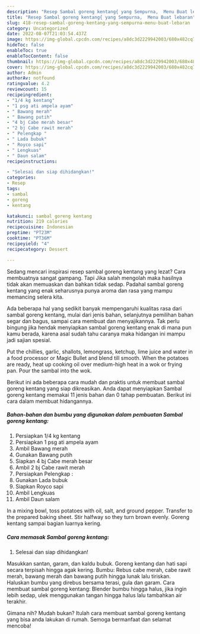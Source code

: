 ```yaml
---
description: "Resep Sambal goreng kentang{ yang Sempurna,  Menu Buat lebaran"
title: "Resep Sambal goreng kentang{ yang Sempurna,  Menu Buat lebaran"
slug: 418-resep-sambal-goreng-kentang-yang-sempurna-menu-buat-lebaran
category: Uncategorized
date: 2022-08-07T21:03:54.437Z
image: https://img-global.cpcdn.com/recipes/a8dc3d2229942003/680x482cq70/sambal-goreng-kentang-foto-resep-utama.jpg
hideToc: false
enableToc: true
enableTocContent: false
thumbnail: https://img-global.cpcdn.com/recipes/a8dc3d2229942003/680x482cq70/sambal-goreng-kentang-foto-resep-utama.jpg
cover: https://img-global.cpcdn.com/recipes/a8dc3d2229942003/680x482cq70/sambal-goreng-kentang-foto-resep-utama.jpg
author: Admin
authorAv: notfound
ratingvalue: 4.2
reviewcount: 15
recipeingredient:
- "1/4 kg kentang"
- "1 psg ati ampela ayam"
- " Bawang merah"
- " Bawang putih"
- "4 bj Cabe merah besar"
- "2 bj Cabe rawit merah"
- " Pelengkap "
- " Lada bubuk"
- " Royco sapi"
- " Lengkuas"
- " Daun salam"
recipeinstructions:

- "Selesai dan siap dihidangkan!"
categories:
- Resep
tags:
- sambal
- goreng
- kentang

katakunci: sambal goreng kentang 
nutrition: 219 calories
recipecuisine: Indonesian
preptime: "PT23M"
cooktime: "PT36M"
recipeyield: "4"
recipecategory: Dessert

---
```



Sedang mencari inspirasi resep sambal goreng kentang yang lezat? Cara membuatnya sangat gampang. Tapi Jika salah mengolah maka hasilnya tidak akan memuaskan dan bahkan tidak sedap. Padahal sambal goreng kentang yang enak seharusnya punya aroma dan rasa yang mampu memancing selera kita.


Ada beberapa hal yang sedikit banyak mempengaruhi kualitas rasa dari sambal goreng kentang, mulai dari jenis bahan, selanjutnya pemilihan bahan segar dan bagus, sampai cara membuat dan menyajikannya. Tak perlu bingung jika hendak menyiapkan sambal goreng kentang enak di mana pun kamu berada, karena asal sudah tahu caranya maka hidangan ini mampu jadi sajian spesial.

Put the chillies, garlic, shallots, lemongrass, ketchup, lime juice and water in a food processor or Magic Bullet and blend till smooth. When the potatoes are ready, heat up cooking oil over medium-high heat in a wok or frying pan. Pour the sambal into the wok.


Berikut ini ada beberapa cara mudah dan praktis untuk membuat sambal goreng kentang yang siap dikreasikan. Anda dapat menyiapkan Sambal goreng kentang memakai 11 jenis bahan dan 0 tahap pembuatan. Berikut ini cara dalam membuat hidangannya.

<!--inarticleads1-->

##### Bahan-bahan dan bumbu yang digunakan dalam pembuatan Sambal goreng kentang:

1. Persiapkan 1/4 kg kentang
1. Persiapkan 1 psg ati ampela ayam
1. Ambil  Bawang merah
1. Gunakan  Bawang putih
1. Siapkan 4 bj Cabe merah besar
1. Ambil 2 bj Cabe rawit merah
1. Persiapkan  Pelengkap :
1. Gunakan  Lada bubuk
1. Siapkan  Royco sapi
1. Ambil  Lengkuas
1. Ambil  Daun salam


In a mixing bowl, toss potatoes with oil, salt, and ground pepper. Transfer to the prepared baking sheet. Stir halfway so they turn brown evenly. Goreng kentang sampai bagian luarnya kering. 

<!--inarticleads2-->

##### Cara memasak Sambal goreng kentang:


1. Selesai dan siap dihidangkan!

Masukkan santan, garam, dan kaldu bubuk. Goreng kentang dan hati sapi secara terpisah hingga agak kering. Bumbu: Rebus cabe merah, cabe rawit merah, bawang merah dan bawang putih hingga lunak lalu tiriskan. Haluskan bumbu yang direbus bersama terasi, gula dan garam. Cara membuat sambal goreng kentang: Blender bumbu hingga halus, jika ingin lebih sedap, ulek menggunakan tangan hingga halus lalu tambahkan air terakhir. 

Gimana nih? Mudah bukan? Itulah cara membuat sambal goreng kentang yang bisa anda lakukan di rumah. Semoga bermanfaat dan selamat mencoba!
